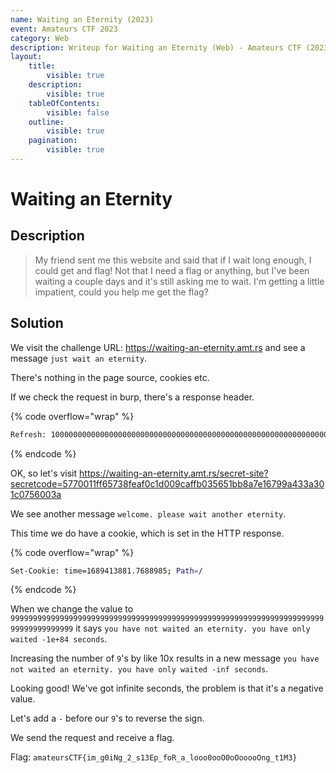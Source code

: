 ```yaml
---
name: Waiting an Eternity (2023)
event: Amateurs CTF 2023
category: Web
description: Writeup for Waiting an Eternity (Web) - Amateurs CTF (2023) 💜
layout:
    title:
        visible: true
    description:
        visible: true
    tableOfContents:
        visible: false
    outline:
        visible: true
    pagination:
        visible: true
---
```


# Waiting an Eternity

## Description

> My friend sent me this website and said that if I wait long enough, I could get and flag! Not that I need a flag or anything, but I've been waiting a couple days and it's still asking me to wait. I'm getting a little impatient, could you help me get the flag?

## Solution

We visit the challenge URL: https://waiting-an-eternity.amt.rs and see a message `just wait an eternity`.

There's nothing in the page source, cookies etc.

If we check the request in burp, there's a response header.

{% code overflow="wrap" %}
```bash
Refresh: 1000000000000000000000000000000000000000000000000000000000000000000000000000000000000000; url=/secret-site?secretcode=5770011ff65738feaf0c1d009caffb035651bb8a7e16799a433a301c0756003a
```
{% endcode %}

OK, so let's visit https://waiting-an-eternity.amt.rs/secret-site?secretcode=5770011ff65738feaf0c1d009caffb035651bb8a7e16799a433a301c0756003a

We see another message `welcome. please wait another eternity`.

This time we do have a cookie, which is set in the HTTP response.

{% code overflow="wrap" %}
```bash
Set-Cookie: time=1689413881.7688985; Path=/
```
{% endcode %}

When we change the value to `999999999999999999999999999999999999999999999999999999999999999999999999999999999999` it says `you have not waited an eternity. you have only waited -1e+84 seconds`.

Increasing the number of `9`'s by like 10x results in a new message `you have not waited an eternity. you have only waited -inf seconds`.

Looking good! We've got infinite seconds, the problem is that it's a negative value.

Let's add a `-` before our `9`'s to reverse the sign.

We send the request and receive a flag.

Flag: `amateursCTF{im_g0iNg_2_s13Ep_foR_a_looo0ooO0oOooooOng_t1M3}`
